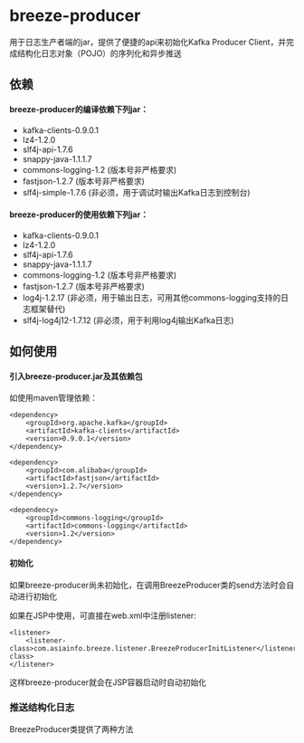 # breeze-producer
用于日志生产者端的jar，提供了便捷的api来初始化Kafka Producer Client，并完成结构化日志对象（POJO）的序列化和异步推送

## 依赖
#### breeze-producer的编译依赖下列jar：
* kafka-clients-0.9.0.1
* lz4-1.2.0
* slf4j-api-1.7.6
* snappy-java-1.1.1.7
* commons-logging-1.2 (版本号非严格要求)
* fastjson-1.2.7 (版本号非严格要求)
* slf4j-simple-1.7.6 (非必须，用于调试时输出Kafka日志到控制台)

#### breeze-producer的使用依赖下列jar：
* kafka-clients-0.9.0.1
* lz4-1.2.0
* slf4j-api-1.7.6
* snappy-java-1.1.1.7
* commons-logging-1.2 (版本号非严格要求)
* fastjson-1.2.7 (版本号非严格要求)
* log4j-1.2.17 (非必须，用于输出日志，可用其他commons-logging支持的日志框架替代)
* slf4j-log4j12-1.7.12 (非必须，用于利用log4j输出Kafka日志)


## 如何使用
#### 引入breeze-producer.jar及其依赖包

如使用maven管理依赖：

    <dependency>
        <groupId>org.apache.kafka</groupId>
        <artifactId>kafka-clients</artifactId>
        <version>0.9.0.1</version>
    </dependency>
    
    <dependency>
        <groupId>com.alibaba</groupId>
        <artifactId>fastjson</artifactId>
        <version>1.2.7</version>
    </dependency>
    
    <dependency>
        <groupId>commons-logging</groupId>
        <artifactId>commons-logging</artifactId>
        <version>1.2</version>
    </dependency>


#### 初始化
如果breeze-producer尚未初始化，在调用BreezeProducer类的send方法时会自动进行初始化

如果在JSP中使用，可直接在web.xml中注册listener:

    <listener>
        <listener-class>com.asiainfo.breeze.listener.BreezeProducerInitListener</listener-class>
    </listener>

这样breeze-producer就会在JSP容器启动时自动初始化

### 推送结构化日志
BreezeProducer类提供了两种方法
